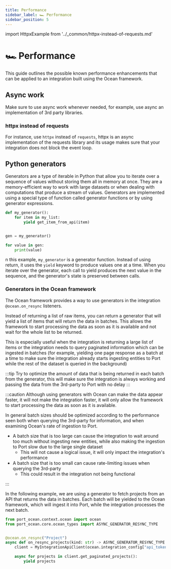 ```yaml
---
title: Performance
sidebar_label: 🏎️ Performance
sidebar_position: 5
---
```


import HttpxExample from '../\_common/httpx-instead-of-requests.md'

# 🏎️ Performance

This guide outlines the possible known performance enhancements that can be applied to an integration built using the
Ocean framework.

## Async work

Make sure to use async work whenever needed, for example, use async an implementation of 3rd party libraries.

### httpx instead of requests

For instance, use `httpx` instead of `requests`, httpx is an async implementation of the requests library and its usage makes sure that your integration does not block the event loop.

<HttpxExample />

## Python generators

Generators are a type of iterable in Python that allow you to iterate over a sequence of values without storing them all
in memory at once. They are a memory-efficient way to work with large datasets or when dealing with computations that
produce a stream of values. Generators are implemented using a special type of function called generator functions or by
using generator expressions.

```python
def my_generator():
    for item in my_list:
        yield get_item_from_api(item)


gen = my_generator()

for value in gen:
    print(value)
```

n this example, `my_generator` is a generator function. Instead of using return, it uses the `yield` keyword to produce
values one at a time. When you iterate over the generator, each call to yield produces the next value in the sequence,
and the generator's state is preserved between calls.

### Generators in the Ocean framework

The Ocean framework provides a way to use generators in the integration `@ocean.on_resync` listeners.

Instead of returning a list of raw items, you can return a generator that will yield a list of items that will return
the data in batches. This allows the framework to start processing the data as soon as it is available and not wait
for the whole list to be returned.

This is especially useful when the integration is returning a large list of items or the integration needs to query paginated information which can be ingested in batches (for example, yielding one page response as a batch at a time to make sure the integration already starts ingesting entities to Port while the rest of the dataset is queried in the background)

:::tip
Try to optimize the amount of data that is being returned in each batch from the generator, this will make sure the integration is always working and passing the data from the 3rd-party to Port with no delay
:::

:::caution
Although using generators with Ocean can make the data appear faster, it will not make the integration faster, it will
only allow the framework to start processing the data as soon as it is available.

In general batch sizes should be optimized according to the performance seen both when querying the 3rd-party for information, and when examining Ocean's rate of ingestion to Port.

- A batch size that is too large can cause the integration to wait around too much without ingesting new entities, while also making the ingestion to Port slow due to the large single dataset
  - This will not cause a logical issue, it will only impact the integration's performance
- A batch size that is too small can cause rate-limiting issues when querying the 3rd-party
  - This could result in the integration not being functional

:::

In the following example, we are using a generator to fetch projects from an API that returns the data in batches.
Each batch will be yielded to the Ocean framework, which will ingest it into Port, while the integration processes the next batch.

```python showLineNumbers
from port_ocean.context.ocean import ocean
from port_ocean.core.ocean_types import ASYNC_GENERATOR_RESYNC_TYPE


@ocean.on_resync("Project")
async def on_resync_projects(kind: str) -> ASYNC_GENERATOR_RESYNC_TYPE:
    client = MyIntegrationApiClient(ocean.integration_config["api_token"])

    async for projects in client.get_paginated_projects():
        yield projects
```
